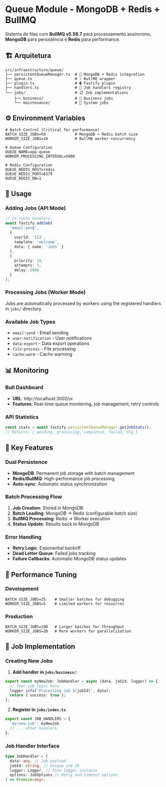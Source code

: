 # Queue Module - MongoDB + Redis + BullMQ

Sistema de filas com **BullMQ v5.58.7** para processamento assíncrono, **MongoDB** para persistência e **Redis** para performance.

## 🏗️ **Arquitetura**

```
src/infraestructure/queue/
├── persistentQueueManager.ts  # 🎯 MongoDB + Redis integration
├── queue.ts                   # ⚡ BullMQ wrapper
├── plugin.ts                  # � Fastify plugin
├── handlers.ts                # 🔄 Job handlers registry
└── jobs/                      # 📋 Job implementations
    ├── business/              # 💼 Business jobs
    └── maintenance/           # 🔧 System jobs
```

## ⚙️ **Environment Variables**

```env
# Batch Control (Critical for performance)
BATCH_SIZE_JOBS=50             # MongoDB → Redis batch size
WORKER_SIZE_JOBS=10            # BullMQ worker concurrency

# Queue Configuration
QUEUE_NAME=app-queue
WORKER_PROCESSING_INTERVAL=5000

# Redis Configuration
QUEUE_REDIS_HOST=redis
QUEUE_REDIS_PORT=6379
QUEUE_REDIS_DB=1
```

## 🚀 **Usage**

### **Adding Jobs (API Mode)**

```typescript
// In route handlers
await fastify.addJob(
  'email:send',
  {
    userId: '123',
    template: 'welcome',
    data: { name: 'John' }
  },
  {
    priority: 10,
    attempts: 3,
    delay: 5000
  }
);
```

### **Processing Jobs (Worker Mode)**

Jobs are automatically processed by workers using the registered handlers in `jobs/` directory.

### **Available Job Types**

- `email:send` - Email sending
- `user:notification` - User notifications
- `data:export` - Data export operations
- `file:process` - File processing
- `cache:warm` - Cache warming

## 📊 **Monitoring**

### **Bull Dashboard**

- **URL**: http://localhost:3002/ui
- **Features**: Real-time queue monitoring, job management, retry controls

### **API Statistics**

```typescript
const stats = await fastify.persistentQueueManager.getJobStats();
// Returns: { pending, processing, completed, failed, dlq }
```

## 🔧 **Key Features**

### **Dual Persistence**

- **MongoDB**: Permanent job storage with batch management
- **Redis/BullMQ**: High-performance job processing
- **Auto-sync**: Automatic status synchronization

### **Batch Processing Flow**

1. **Job Creation**: Stored in MongoDB
2. **Batch Loading**: MongoDB → Redis (configurable batch size)
3. **BullMQ Processing**: Redis → Worker execution
4. **Status Update**: Results back to MongoDB

### **Error Handling**

- **Retry Logic**: Exponential backoff
- **Dead Letter Queue**: Failed jobs tracking
- **Failure Callbacks**: Automatic MongoDB status updates

## 🎯 **Performance Tuning**

### **Development**

```env
BATCH_SIZE_JOBS=25    # Smaller batches for debugging
WORKER_SIZE_JOBS=5    # Limited workers for resources
```

### **Production**

```env
BATCH_SIZE_JOBS=100   # Larger batches for throughput
WORKER_SIZE_JOBS=20   # More workers for parallelization
```

## 🔄 **Job Implementation**

### **Creating New Jobs**

1. **Add handler in `jobs/business/`**:

```typescript
export const myNewJob: JobHandler = async (data, jobId, logger) => {
  // Your job logic here
  logger.info(`Processing job ${jobId}`, data);
  return { success: true };
};
```

2. **Register in `jobs/index.ts`**:

```typescript
export const JOB_HANDLERS = {
  'my:new:job': myNewJob
  // ... other handlers
};
```

### **Job Handler Interface**

```typescript
type JobHandler = (
  data: any, // Job payload
  jobId: string, // Unique job ID
  logger: Logger, // Pino logger instance
  options: JobOptions // Retry and timeout options
) => Promise<any>;
```
